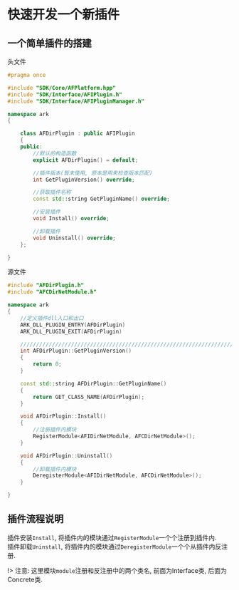 # 快速开发一个新插件

## 一个简单插件的搭建

头文件

```cpp
#pragma once

#include "SDK/Core/AFPlatform.hpp"
#include "SDK/Interface/AFIPlugin.h"
#include "SDK/Interface/AFIPluginManager.h"

namespace ark
{

    class AFDirPlugin : public AFIPlugin
    {
    public:
        //默认的构造函数
        explicit AFDirPlugin() = default;

        //插件版本(暂未使用, 原本是用来检查版本匹配)
        int GetPluginVersion() override;

        //获取插件名称
        const std::string GetPluginName() override;

        //安装插件
        void Install() override;

        //卸载插件
        void Uninstall() override;
    };

}
```

源文件

```cpp
#include "AFDirPlugin.h"
#include "AFCDirNetModule.h"

namespace ark
{
    //定义插件dll入口和出口
    ARK_DLL_PLUGIN_ENTRY(AFDirPlugin)
    ARK_DLL_PLUGIN_EXIT(AFDirPlugin)

    //////////////////////////////////////////////////////////////////////////
    int AFDirPlugin::GetPluginVersion()
    {
        return 0;
    }

    const std::string AFDirPlugin::GetPluginName()
    {
        return GET_CLASS_NAME(AFDirPlugin);
    }

    void AFDirPlugin::Install()
    {
        //注册插件内模块
        RegisterModule<AFIDirNetModule, AFCDirNetModule>();
    }

    void AFDirPlugin::Uninstall()
    {
        //卸载插件内模块
        DeregisterModule<AFIDirNetModule, AFCDirNetModule>();
    }

}
```

## 插件流程说明

插件安装`Install`, 将插件内的模块通过`RegisterModule`一个个注册到插件内.  
插件卸载`Uninstall`, 将插件内的模块通过`DeregisterModule`一个个从插件内反注册.

!> 注意: 这里模块`module`注册和反注册中的两个类名, 前面为Interface类, 后面为Concrete类.